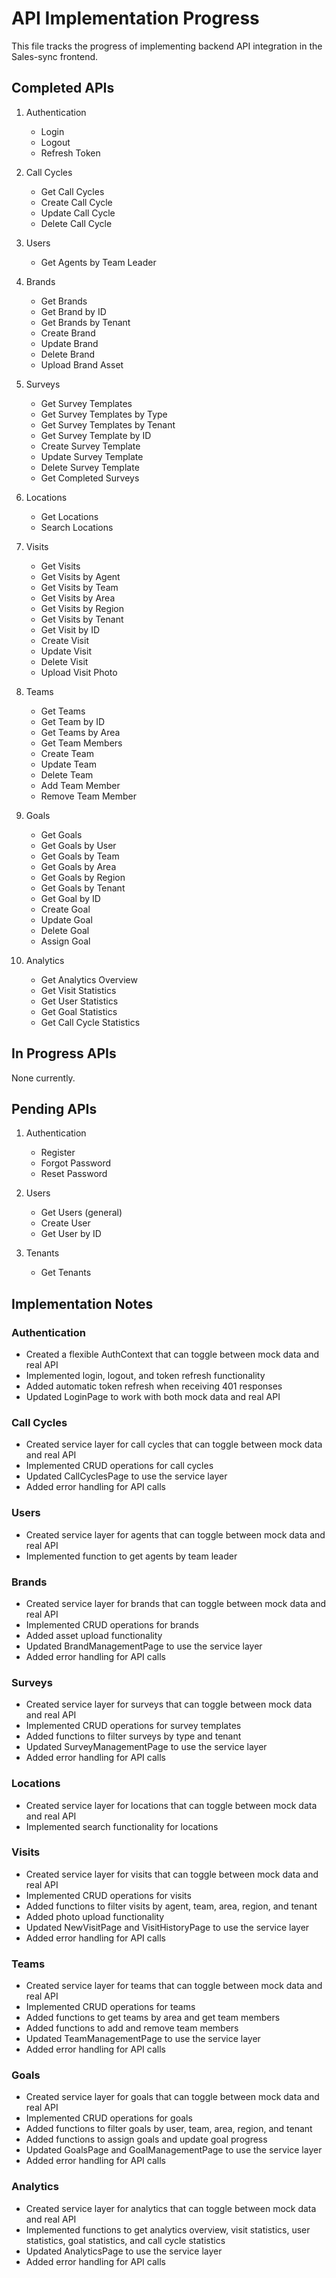 # API Implementation Progress

This file tracks the progress of implementing backend API integration in the Sales-sync frontend.

## Completed APIs

1. Authentication
   - Login
   - Logout
   - Refresh Token

2. Call Cycles
   - Get Call Cycles
   - Create Call Cycle
   - Update Call Cycle
   - Delete Call Cycle

3. Users
   - Get Agents by Team Leader

4. Brands
   - Get Brands
   - Get Brand by ID
   - Get Brands by Tenant
   - Create Brand
   - Update Brand
   - Delete Brand
   - Upload Brand Asset

5. Surveys
   - Get Survey Templates
   - Get Survey Templates by Type
   - Get Survey Templates by Tenant
   - Get Survey Template by ID
   - Create Survey Template
   - Update Survey Template
   - Delete Survey Template
   - Get Completed Surveys

6. Locations
   - Get Locations
   - Search Locations

7. Visits
   - Get Visits
   - Get Visits by Agent
   - Get Visits by Team
   - Get Visits by Area
   - Get Visits by Region
   - Get Visits by Tenant
   - Get Visit by ID
   - Create Visit
   - Update Visit
   - Delete Visit
   - Upload Visit Photo

8. Teams
   - Get Teams
   - Get Team by ID
   - Get Teams by Area
   - Get Team Members
   - Create Team
   - Update Team
   - Delete Team
   - Add Team Member
   - Remove Team Member

9. Goals
   - Get Goals
   - Get Goals by User
   - Get Goals by Team
   - Get Goals by Area
   - Get Goals by Region
   - Get Goals by Tenant
   - Get Goal by ID
   - Create Goal
   - Update Goal
   - Delete Goal
   - Assign Goal

10. Analytics
    - Get Analytics Overview
    - Get Visit Statistics
    - Get User Statistics
    - Get Goal Statistics
    - Get Call Cycle Statistics

## In Progress APIs

None currently.

## Pending APIs

1. Authentication
   - Register
   - Forgot Password
   - Reset Password

2. Users
   - Get Users (general)
   - Create User
   - Get User by ID

3. Tenants
   - Get Tenants

## Implementation Notes

### Authentication

- Created a flexible AuthContext that can toggle between mock data and real API
- Implemented login, logout, and token refresh functionality
- Added automatic token refresh when receiving 401 responses
- Updated LoginPage to work with both mock data and real API

### Call Cycles

- Created service layer for call cycles that can toggle between mock data and real API
- Implemented CRUD operations for call cycles
- Updated CallCyclesPage to use the service layer
- Added error handling for API calls

### Users

- Created service layer for agents that can toggle between mock data and real API
- Implemented function to get agents by team leader

### Brands

- Created service layer for brands that can toggle between mock data and real API
- Implemented CRUD operations for brands
- Added asset upload functionality
- Updated BrandManagementPage to use the service layer
- Added error handling for API calls

### Surveys

- Created service layer for surveys that can toggle between mock data and real API
- Implemented CRUD operations for survey templates
- Added functions to filter surveys by type and tenant
- Updated SurveyManagementPage to use the service layer
- Added error handling for API calls

### Locations

- Created service layer for locations that can toggle between mock data and real API
- Implemented search functionality for locations

### Visits

- Created service layer for visits that can toggle between mock data and real API
- Implemented CRUD operations for visits
- Added functions to filter visits by agent, team, area, region, and tenant
- Added photo upload functionality
- Updated NewVisitPage and VisitHistoryPage to use the service layer
- Added error handling for API calls

### Teams

- Created service layer for teams that can toggle between mock data and real API
- Implemented CRUD operations for teams
- Added functions to get teams by area and get team members
- Added functions to add and remove team members
- Updated TeamManagementPage to use the service layer
- Added error handling for API calls

### Goals

- Created service layer for goals that can toggle between mock data and real API
- Implemented CRUD operations for goals
- Added functions to filter goals by user, team, area, region, and tenant
- Added functions to assign goals and update goal progress
- Updated GoalsPage and GoalManagementPage to use the service layer
- Added error handling for API calls

### Analytics

- Created service layer for analytics that can toggle between mock data and real API
- Implemented functions to get analytics overview, visit statistics, user statistics, goal statistics, and call cycle statistics
- Updated AnalyticsPage to use the service layer
- Added error handling for API calls